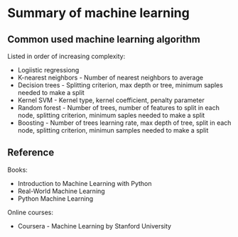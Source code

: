 # Summary of machine learning

## Common used machine learning algorithm

Listed in order of increasing complexity:

- Logiistic regressiong
- K-nearest neighbors - Number of nearest neighbors to average
- Decision trees - Splitting criterion, max depth or tree, minimum saples needed to make a split
- Kernel SVM - Kernel type, kernel coefficient, penalty parameter
- Random forest - Number of trees, number of features to split in each node, splitting criterion, minimum saples needed to make a split
- Boosting - Number of trees learning rate, max depth of tree, split in each node, splitting criterion, minimun samples needed to make a split

## Reference

Books:

- Introduction to Machine Learning with Python
- Real-World Machine Learning
- Python Machine Learning

Online courses:

- Coursera - Machine Learning by Stanford University
